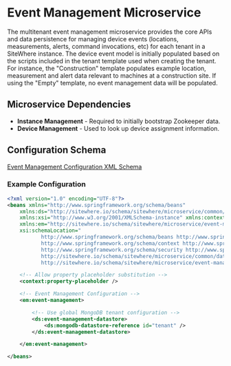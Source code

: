 # Event Management Microservice

The multitenant event management microservice provides the core APIs and data persistence
for managing device events (locations, measurements, alerts, command invocations, etc) for
each tenant in a SiteWhere instance. The device event model is initially populated based on
the scripts included in the tenant template used when creating the tenant. For instance, the
"Construction" template populates example location, measurement and alert data relevant to
machines at a construction site. If using the "Empty" template, no event management data
will be populated.

## Microservice Dependencies

- **Instance Management** - Required to initially bootstrap Zookeeper data.
- **Device Management** - Used to look up device assignment information.

## Configuration Schema

[Event Management Configuration XML Schema](http://sitewhere.io/schema/sitewhere/microservice/event-management/current/event-management.xsd)

### Example Configuration

```xml
<?xml version="1.0" encoding="UTF-8"?>
<beans xmlns="http://www.springframework.org/schema/beans"
	xmlns:ds="http://sitewhere.io/schema/sitewhere/microservice/common/datastore"
	xmlns:xsi="http://www.w3.org/2001/XMLSchema-instance" xmlns:context="http://www.springframework.org/schema/context"
	xmlns:em="http://sitewhere.io/schema/sitewhere/microservice/event-management"
	xsi:schemaLocation="
           http://www.springframework.org/schema/beans http://www.springframework.org/schema/beans/spring-beans-3.1.xsd
           http://www.springframework.org/schema/context http://www.springframework.org/schema/context/spring-context-3.1.xsd
           http://www.springframework.org/schema/security http://www.springframework.org/schema/security/spring-security-3.0.xsd
           http://sitewhere.io/schema/sitewhere/microservice/common/datastore http://sitewhere.io/schema/sitewhere/microservice/common/current/datastore-common.xsd
           http://sitewhere.io/schema/sitewhere/microservice/event-management http://sitewhere.io/schema/sitewhere/microservice/event-management/current/event-management.xsd">

	<!-- Allow property placeholder substitution -->
	<context:property-placeholder />

	<!-- Event Management Configuration -->
	<em:event-management>

		<!-- Use global MongoDB tenant configuration -->
		<ds:event-management-datastore>
			<ds:mongodb-datastore-reference id="tenant" />
		</ds:event-management-datastore>

	</em:event-management>

</beans>
```
